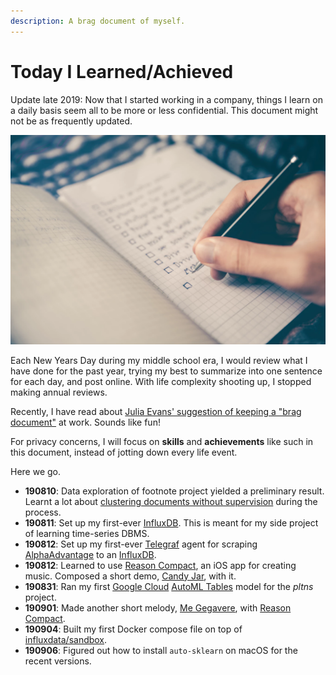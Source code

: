 ```yaml
---
description: A brag document of myself.
---
```


# Today I Learned/Achieved

Update late 2019: Now that I started working in a company, things I learn on a daily basis seem all to be more or less confidential. This document might not be as frequently updated.

![](.gitbook/assets/image%20%2810%29.png)

Each New Years Day during my middle school era, I would review what I have done for the past year, trying my best to summarize into one sentence for each day, and post online. With life complexity shooting up, I stopped making annual reviews.

Recently, I have read about [Julia Evans' suggestion of keeping a "brag document"](https://jvns.ca/blog/brag-documents/) at work. Sounds like fun!

For privacy concerns, I will focus on **skills** and **achievements** like such in this document, instead of jotting down every life event.

Here we go.

* **190810**: Data exploration of footnote project yielded a preliminary result. Learnt a lot about [clustering documents without supervision](data-science/text-mining/clustering-documents-unsupervisedly.md) during the process. 
* **190811**: Set up my first-ever [InfluxDB](https://www.influxdata.com/). This is meant for my side project of learning time-series DBMS.
* **190812**: Set up my first-ever [Telegraf](https://www.influxdata.com/time-series-platform/telegraf/) agent for scraping [AlphaAdvantage](https://www.alphavantage.co/) to an [InfluxDB](https://www.influxdata.com/). 
* **190812**: Learned to use [Reason Compact](https://apps.apple.com/us/app/reason-compact-make-music/id1253419004), an iOS app for creating music. Composed a short demo, [Candy Jar](https://soundcloud.com/tslmy/candy-jar), with it.
* **190831**: Ran my first [Google Cloud](https://console.cloud.google.com/home/dashboard) [AutoML Tables](https://cloud.google.com/automl-tables/docs/quickstart) model for the _pltns_ project.
* **190901**: Made another short melody, [Me Gegavere](https://soundcloud.com/tslmy/me-gegavere), with [Reason Compact](https://apps.apple.com/us/app/reason-compact-make-music/id1253419004).
* **190904**: Built my first Docker compose file on top of [influxdata/sandbox](https://github.com/influxdata/sandbox).
* **190906**: Figured out how to install `auto-sklearn` on macOS for the recent versions.

